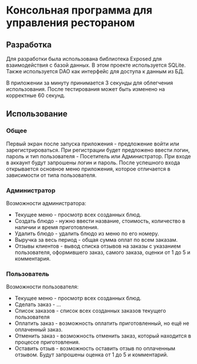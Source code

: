 # Консольная программа для управления рестораном

## Разработка
Для разработки была использована библиотека Exposed для взаимодействия с базой данных. В этом проекте
используется SQLite. Также используется DAO как интерфейс для доступа к данным из БД.

В приложении за минуту принимается 3 секунды для облегчения использования. После тестирования может быть изменено на
корректные 60 секунд.

## Использование

### Общее
Первый экран после запуска приложения - предложение войти или зарегистрироваться.
При регистрации будет предложено ввести логин, пароль и тип пользователя - Посетитель или Администратор.
При входе в аккаунт будут запрошены логин и пароль.
После успешного входа открывается основное меню приложения, которое отличается в зависимости от типа пользователя.

### Администратор
Возможности администратора:
* Текущее меню - просмотр всех созданных блюд.
* Создать блюдо - нужно ввести название, стоимость, количество в наличии и время приготовления.
* Удалить блюдо - удалить блюдо из меню по его номеру.
* Выручка за весь период - общая сумма оплат по всем заказам.
* Отзывы клиентов - вывод списка отзывов на заказы с указанием пользователя, оформившего заказ, самого заказа, оценки от 1 до 5 и комментария.

### Пользователь
Возможности пользователя:
* Текущее меню - просмотр всех созданных блюд.
* Сделать заказ - ...
* Список заказов - список всех созданных заказов текущего пользователя
* Оплатить заказ - возможность оплатить приготовленный, но ещё не оплаченный заказ.
* Отменить заказ - возможность отменить заказ, который находится в процессе приготовления.
* Оставить отзыв - возможность оставить отзыв по оплаченным отзывом. Будут запрошены оценка от 1 до 5 и комментарий.